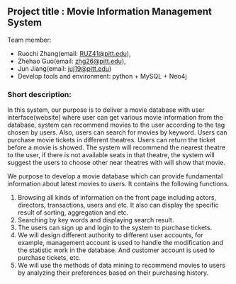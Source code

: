 ## Project title : Movie Information Management System

Team member: 
- Ruochi Zhang(email: RUZ41@pitt.edu), 
- Zhehao Guo(email: zhg26@pitt.edu), 
- Jun Jiang(email: juj19@pitt.edu)
- Develop tools and environment: python + MySQL + Neo4j

### Short description: 

In this system, our purpose is to deliver a movie database with user interface(website) where user can get various movie information from the database, system can recommend movies to the user according to the tag chosen by users. Also, users can search for movies by keyword. Users can purchase movie tickets in different theatres. Users can return the ticket before a movie is showed. The system will recommend the nearest theatre to the user, if there is not available seats in that theatre, the system will suggest the users to choose other near theatres with will show that movie.

We purpose to develop a movie database which can provide fundamental information about latest movies to users. It contains the following functions.

1. Browsing all kinds of information on the front page including actors, directors, transactions, users and etc. It also can display the specific result of sorting, aggregation and etc.
2. Searching by key words and displaying search result.
3. The users can sign up and login to the system to purchase tickets.
4. We will design different authority to different user accounts, for example, management account is used to handle the modification and the statistic work in the database. And customer account is used to purchase tickets, etc.
5. We will use the methods of data mining to recommend movies to users by analyzing their preferences based on their purchasing history.